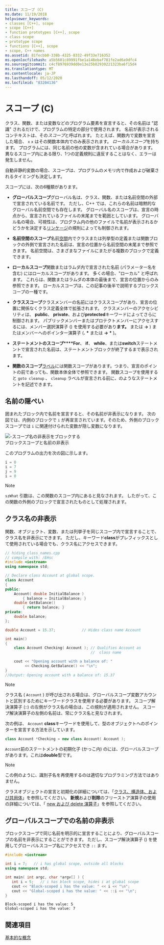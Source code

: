 ```yaml
---
title: スコープ (C)
ms.date: 11/19/2018
helpviewer_keywords:
- classes [C++], scope
- scope [C++]
- function prototypes [C++], scope
- class scope
- prototype scope
- functions [C++], scope
- scope, C++ names
ms.assetid: 81fecbb0-338b-4325-8332-49f33e716352
ms.openlocfilehash: a5b5601c89991fbe1a148ebaf781fe2ad6a9dfc4
ms.sourcegitcommit: c4cf8976939dd0e13e25b82930221323ba6f15d4
ms.translationtype: MT
ms.contentlocale: ja-JP
ms.lasthandoff: 05/12/2020
ms.locfileid: "83204136"
---
```

# <a name="scope-c"></a>スコープ (C)

クラス、関数、または変数などのプログラム要素を宣言すると、その名前は "認識" されるだけで、プログラムの特定の部分で使用されます。 名前が表示されるコンテキストは、その*スコープ*と呼ばれます。 たとえば、関数内で変数を宣言した場合、 `x` `x` はその関数本体内でのみ表示されます。 *ローカルスコープ*を持ちます。 プログラムには、同じ名前の他の変数が含まれている場合があります。異なるスコープ内にある限り、1つの定義規則に違反することはなく、エラーは発生しません。

自動非静的変数の場合、スコープは、プログラムのメモリ内で作成および破棄されるタイミングも決定します。

スコープには、次の6種類があります。

- **グローバルスコープ**グローバル名は、クラス、関数、または名前空間の外部で宣言されている名前です。 ただし、C++ では、これらの名前は暗黙的なグローバル名前空間でも存在します。 グローバル名のスコープは、宣言の時点から、宣言されているファイルの末尾までを範囲としています。 グローバル名の場合、可視性は、プログラム内の他のファイルで名前が表示されるかどうかを決定する[リンケージ](program-and-linkage-cpp.md)の規則によっても制御されます。

- **名前空間のスコープ**名前[空間](namespaces-cpp.md)内でクラスまたは列挙型の定義または関数ブロックの外側で宣言された名前は、宣言の位置から名前空間の末尾まで参照できます。 名前空間は、さまざまなファイルにまたがる複数のブロックで定義できます。

- **ローカルスコープ**関数またはラムダ内で宣言された名前 (パラメーター名を含む) にはローカルスコープがあります。 多くの場合、"ローカル" と呼ばれます。 これらは、関数またはラムダの本体の最後まで、宣言の位置からのみ参照できます。 ローカルスコープは、この記事の後半で説明するブロックスコープの一種です。

- **クラススコープ**クラスメンバーの名前にはクラススコープがあり、宣言の位置に関係なくクラス定義全体で拡張されます。 クラスメンバーのアクセシビリティは、 **public**、 **private**、および**protected**キーワードによってさらに制御されます。 パブリックメンバーまたはプロテクトメンバーにアクセスするには、メンバー選択演算子 () を使用する必要があり**ます。** または **->** ) またはメンバーへのポインター演算子 (**.** <strong>\*</strong> または **->** <strong>\*</strong> )。

- **ステートメントのスコープ****For**、 **if**、 **while**、または**switch**ステートメントで宣言された名前は、ステートメントブロックが終了するまで表示されます。

- **関数のスコープ**[ラベル](labeled-statements.md)には関数スコープがあります。つまり、宣言のポイントの前であっても、関数本体全体で参照できます。 関数スコープを使用すると `goto cleanup` 、 `cleanup` ラベルが宣言される前に、のようなステートメントを記述できます。

## <a name="hiding-names"></a>名前の隠ぺい

囲まれたブロック内で名前を宣言すると、その名前が非表示になります。 次の図では、内側のブロックで `i` が再宣言されています。そのため、外側のブロック スコープでは `i` に関連付けられた変数が隠し変数になります。

![&#45;スコープ名の非表示をブロックする](../cpp/media/vc38sf1.png "&#45;スコープ名の非表示をブロックする") <br/>
ブロックスコープと名前の非表示

このプログラムの出力を次の図に示します。

```cpp
i = 0
i = 7
j = 9
i = 0
```

> [!NOTE]
> `szWhat` 引数は、この関数のスコープ内にあると見なされます。 したがって、この関数の外側のブロックで宣言されたものとして処理されます。

## <a name="hiding-class-names"></a>クラス名の非表示

関数、オブジェクト、変数、または列挙子を同じスコープ内で宣言することで、クラス名を非表示にできます。 ただし、キーワード**class**がプレフィックスとして使用されている場合でも、クラス名にアクセスできます。

```cpp
// hiding_class_names.cpp
// compile with: /EHsc
#include <iostream>
using namespace std;

// Declare class Account at global scope.
class Account
{
public:
    Account( double InitialBalance )
        { balance = InitialBalance; }
    double GetBalance()
        { return balance; }
private:
    double balance;
};

double Account = 15.37;            // Hides class name Account

int main()
{
    class Account Checking( Account ); // Qualifies Account as
                                       //  class name

    cout << "Opening account with a balance of: "
         << Checking.GetBalance() << "\n";
}
//Output: Opening account with a balance of: 15.37
```

> [!NOTE]
> クラス名 ( `Account` ) が呼び出される場合は、グローバルスコープ変数アカウントと区別するためにキーワードクラスを使用する必要があります。 スコープ解決演算子 (::) の左側がクラス名の場合は、この規則が適用されません。 スコープ解決演算子の左側の名前は、常にクラス名と見なされます。

次の例は、 `Account` **class**キーワードを使用して、型のオブジェクトへのポインターを宣言する方法を示しています。

```cpp
class Account *Checking = new class Account( Account );
```

`Account`前のステートメントの初期化子 (かっこ内) のには、グローバルスコープがあります。これは**double**型です。

> [!NOTE]
> この例のように、識別子名を再使用するのは適切なプログラミング方法ではありません。

クラスオブジェクトの宣言と初期化の詳細については、「[クラス、構造体、および共用体](../cpp/classes-and-structs-cpp.md)」を参照してください。 **新規**および**削除**のフリーストア演算子の使用の詳細については、「 [new および delete 演算子](new-and-delete-operators.md)」を参照してください。

## <a name="hiding-names-with-global-scope"></a>グローバルスコープでの名前の非表示

ブロックスコープで同じ名前を明示的に宣言することにより、グローバルスコープの名前を非表示にすることができます。 ただし、スコープ解決演算子 () を使用してグローバルスコープ名にアクセスでき `::` ます。

```cpp
#include <iostream>

int i = 7;   // i has global scope, outside all blocks
using namespace std;

int main( int argc, char *argv[] ) {
   int i = 5;   // i has block scope, hides i at global scope
   cout << "Block-scoped i has the value: " << i << "\n";
   cout << "Global-scoped i has the value: " << ::i << "\n";
}
```

```Output
Block-scoped i has the value: 5
Global-scoped i has the value: 7
```

## <a name="see-also"></a>関連項目

[基本的な概念](../cpp/basic-concepts-cpp.md)
